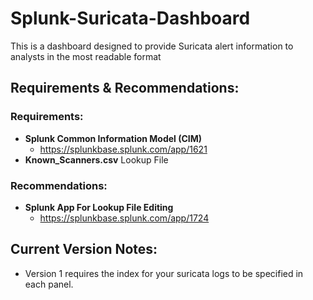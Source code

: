 # Splunk-Suricata-Dashboard
This is a dashboard designed to provide Suricata alert information to analysts in the most readable format

## Requirements & Recommendations:
### Requirements:
- **Splunk Common Information Model (CIM)**
  - https://splunkbase.splunk.com/app/1621
- **Known_Scanners.csv** Lookup File
### Recommendations: 
- **Splunk App For Lookup File Editing**
  - https://splunkbase.splunk.com/app/1724

## Current Version Notes:
- Version 1 requires the index for your suricata logs to be specified in each panel.
